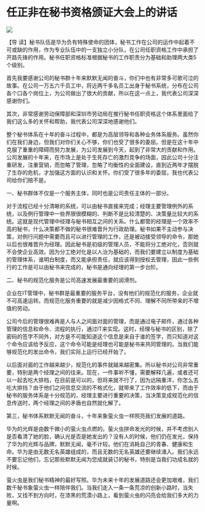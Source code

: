 # 任正非在秘书资格颁证大会上的讲话
<img class="pv" src="https://api.visitor.plantree.me/visitor-badge/pv?namespace=plantree.me&key=renzhengfei-speeches/./docs/speeches/2000/01/任正非在秘书资格颁证大会上的讲话.md">




【导  读】秘书队伍是华为负有特殊使命的团体，秘书工作在公司的运作中起着不可或缺的作用，作为专业队伍中的一支独立小分队，在公司任职资格工作中承担了开路先锋的作用。秘书任职资格标准根据秘书的工作职责分为基础和助理两大类5个级别。



首先我要感谢公司的秘书群十年来默默无闻的奋斗，你们中也有非常多可歌可泣的故事。在公司一万五六千员工中，将近两千多名员工出身于秘书系统，分布在公司各个口各个岗位上，为公司做出了很大的贡献，所以在这一点上，我代表公司深深感谢你们。

其次，非常感谢劳动保障部和深圳市劳动局在推行秘书任职资格这个体系里面给了我们这么多的关怀和帮助，我代表公司深深地感谢他们。

整个秘书体系在十年的奋斗过程中，都是为高层领导和各种业务体系服务。虽然你们在我们身边，但我们对你们关心不够，你们也受了很多的委屈。但是在这十年中克服了重重的障碍而努力发展，为公司发展到今天，起到了非常大的贡献和作用。公司发展的十年来，在市场上是处于生死存亡的激烈竞争的场面，因此公司十分注重研发，注重营销，而忽略了管理，忽略了均衡性的全面建设，直到近两年才摆脱了生存的危机，才加强这方面的认识和关怀。你们受了很多年的委屈，我也代表公司给你们赔不是。

一、秘书群体不仅是一个服务主体，同时也是公司责任主体的一部分。

对于流程已经十分清晰的系统，可以由秘书直接来完成；经理主要管理例外的系统，以及例行管理中一些界限很模糊的、判断不是比较清楚的、决策量比较大的系统。这就是现代管理中经理与秘书相互之间的关系。什么都管的经理是一个效率不高的秘书，什么决策都不做的秘书很难晋升为行政助理。秘书如果不主动参与决策，对例行问题中需要而且可以进行管理的工作，还是被动接受领导的命令，那她以后也很难晋升为经理。因此秘书是初级的管理人员，不能将分工绝对化，否则就不会使企业高效。因为分工绝对化是以人治为基础的，而我们要建立以制度为基础的管理体系，谁明白制度，而又能承担责任，就应该得到授权去管理，因此一些例行的工作是可以由秘书来完成的，秘书是通向经理的第一步台阶。

二、秘书的规范化服务是公司高速发展最重要的润滑剂。

企业在IT管理中，秘书群是最重要的服务平台，没有他们的规范化的服务，企业就不可高速运转。而规范化服务重要的就是减少因格式不同、理解不同所带来的不增值的劳动。

公司今后的管理很难再是人与人之间面对面的管理，而是通过电子邮件，通过各种管理的信息和命令、流程的执行，通过IT来实现。这时，经理与秘书的区别，除了密码的签字不同外，对方是不可能知道这个信息是来自于谁的签字，而只知道对这个命令应该给予反应，这个命令可能是经理也可能是秘书来共同管理的。当我们能够规范化的发出命令，我们实际上运行已经开始了。

以后面对面的工作越来越少，规范化的事件就越来越密集。所以秘书对公司非常重要，特别是两个经理之间的往来。现在，一件事听不懂，需要解释几遍，或者还可以一起去吃大排档，在目前是可以的，但将来就不行了，因为远隔重洋，你怎么去吃大排挡？由于他们之间信息交流的不格式化，就带来了工作效率的低下，而由于秘书的服务体系是十分规范的，经理主要进行重要的决策，当决策变成规范化的信息传送时，两个经理之间的矛盾也自然就化解了。

第三，秘书体系默默无闻的奋斗，十年来象萤火虫一样照亮我们发展的道路。

华为的光辉是由数千微小的萤火虫点燃的。萤火虫拼命发光的时候，并不考虑别人是否看清了她的脸，确认光是否是她发出的？没有人的时候，他们仍在发光，保持了华为的光辉与品牌，默默无闻，毫不计较。他们在消耗自己的青春、健康和生命。华为是由无数无名英雄组成的，而且无数的无名英雄还要继续涌入。我们永远不要忘记他们，忘记那些默默无闻为您成就装订的秘书，特别是当我们功成名就的时候。

萤火虫是我们秘书精神的最好写照。华为未来十年的发展道路还会更加艰难，我们数千秘书象萤火虫一样陪伴我们。当我们走入一条一条荒凉的创新小路时，当失败，又找不到方向时，在漆黑的荒漠小路上，看到萤火虫的闪亮会给我们多大的力量啊。
